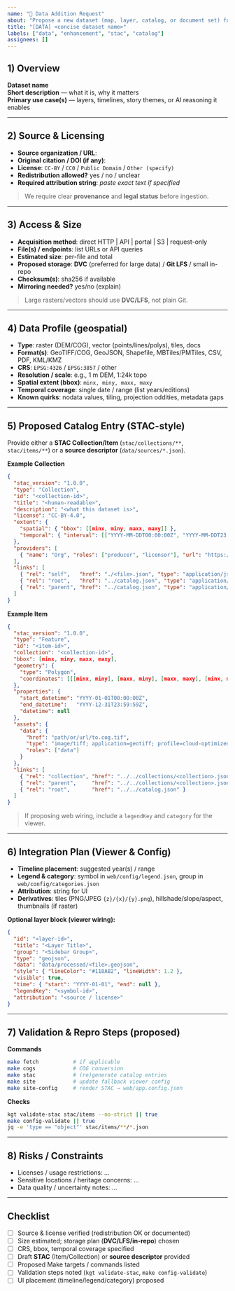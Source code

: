 ```yaml
---
name: "🧩 Data Addition Request"
about: "Propose a new dataset (map, layer, catalog, or document set) for Kansas-Frontier-Matrix"
title: "[DATA] <concise dataset name>"
labels: ["data", "enhancement", "stac", "catalog"]
assignees: []
---
```


## 1) Overview

**Dataset name**  
**Short description** — what it is, why it matters  
**Primary use case(s)** — layers, timelines, story themes, or AI reasoning it enables

---

## 2) Source & Licensing

- **Source organization / URL**:  
- **Original citation / DOI (if any)**:  
- **License**: `CC-BY` / `CC0` / `Public Domain` / `Other (specify)`  
- **Redistribution allowed?** yes / no / unclear  
- **Required attribution string**: _paste exact text if specified_

> We require clear **provenance** and **legal status** before ingestion.

---

## 3) Access & Size

- **Acquisition method**: direct HTTP | API | portal | S3 | request-only  
- **File(s) / endpoints**: list URLs or API queries  
- **Estimated size**: per-file and total  
- **Proposed storage**: **DVC** (preferred for large data) / **Git LFS** / small in-repo  
- **Checksum(s)**: sha256 if available  
- **Mirroring needed?** yes/no (explain)

> Large rasters/vectors should use **DVC/LFS**, not plain Git.

---

## 4) Data Profile (geospatial)

- **Type**: raster (DEM/COG), vector (points/lines/polys), tiles, docs  
- **Format(s)**: GeoTIFF/COG, GeoJSON, Shapefile, MBTiles/PMTiles, CSV, PDF, KML/KMZ  
- **CRS**: `EPSG:4326` / `EPSG:3857` / other  
- **Resolution / scale**: e.g., 1 m DEM, 1:24k topo  
- **Spatial extent (bbox)**: `minx, miny, maxx, maxy`  
- **Temporal coverage**: single date / range (list years/editions)  
- **Known quirks**: nodata values, tiling, projection oddities, metadata gaps

---

## 5) Proposed Catalog Entry (STAC-style)

Provide either a **STAC Collection/Item** (`stac/collections/**`, `stac/items/**`) or a **source descriptor** (`data/sources/*.json`).

**Example Collection**
```json
{
  "stac_version": "1.0.0",
  "type": "Collection",
  "id": "<collection-id>",
  "title": "<human-readable>",
  "description": "<what this dataset is>",
  "license": "CC-BY-4.0",
  "extent": {
    "spatial": { "bbox": [[minx, miny, maxx, maxy]] },
    "temporal": { "interval": [["YYYY-MM-DDT00:00:00Z", "YYYY-MM-DDT23:59:59Z"]] }
  },
  "providers": [
    { "name": "Org", "roles": ["producer", "licensor"], "url": "https://example.org" }
  ],
  "links": [
    { "rel": "self",   "href": "./<file>.json", "type": "application/json" },
    { "rel": "root",   "href": "../catalog.json", "type": "application/json" },
    { "rel": "parent", "href": "../catalog.json", "type": "application/json" }
  ]
}
````

**Example Item**

```json
{
  "stac_version": "1.0.0",
  "type": "Feature",
  "id": "<item-id>",
  "collection": "<collection-id>",
  "bbox": [minx, miny, maxx, maxy],
  "geometry": {
    "type": "Polygon",
    "coordinates": [[[minx, miny], [maxx, miny], [maxx, maxy], [minx, maxy], [minx, miny]]]
  },
  "properties": {
    "start_datetime": "YYYY-01-01T00:00:00Z",
    "end_datetime":   "YYYY-12-31T23:59:59Z",
    "datetime": null
  },
  "assets": {
    "data": {
      "href": "path/or/url/to.cog.tif",
      "type": "image/tiff; application=geotiff; profile=cloud-optimized",
      "roles": ["data"]
    }
  },
  "links": [
    { "rel": "collection", "href": "../../collections/<collection>.json" },
    { "rel": "parent",     "href": "../../collections/<collection>.json" },
    { "rel": "root",       "href": "../../catalog.json" }
  ]
}
```

> If proposing web wiring, include a `legendKey` and `category` for the viewer.

---

## 6) Integration Plan (Viewer & Config)

* **Timeline placement**: suggested year(s) / range
* **Legend & category**: symbol in `web/config/legend.json`, group in `web/config/categories.json`
* **Attribution**: string for UI
* **Derivatives**: tiles (PNG/JPEG `{z}/{x}/{y}.png`), hillshade/slope/aspect, thumbnails (if raster)

**Optional layer block (viewer wiring):**

```json
{
  "id": "<layer-id>",
  "title": "<Layer Title>",
  "group": "<Sidebar Group>",
  "type": "geojson",
  "data": "data/processed/<file>.geojson",
  "style": { "lineColor": "#118AB2", "lineWidth": 1.2 },
  "visible": true,
  "time": { "start": "YYYY-01-01", "end": null },
  "legendKey": "<symbol-id>",
  "attribution": "<source / license>"
}
```

---

## 7) Validation & Repro Steps (proposed)

**Commands**

```bash
make fetch           # if applicable
make cogs            # COG conversion
make stac            # (re)generate catalog entries
make site            # update fallback viewer config
make site-config     # render STAC → web/app.config.json
```

**Checks**

```bash
kgt validate-stac stac/items --no-strict || true
make config-validate || true
jq -e 'type == "object"' stac/items/**/*.json
```

---

## 8) Risks / Constraints

* Licenses / usage restrictions: …
* Sensitive locations / heritage concerns: …
* Data quality / uncertainty notes: …

---

## Checklist

* [ ] Source & license verified (redistribution OK or documented)
* [ ] Size estimated; storage plan (**DVC/LFS/in-repo**) chosen
* [ ] CRS, bbox, temporal coverage specified
* [ ] Draft **STAC** (Item/Collection) or **source descriptor** provided
* [ ] Proposed Make targets / commands listed
* [ ] Validation steps noted (`kgt validate-stac`, `make config-validate`)
* [ ] UI placement (timeline/legend/category) proposed

```
